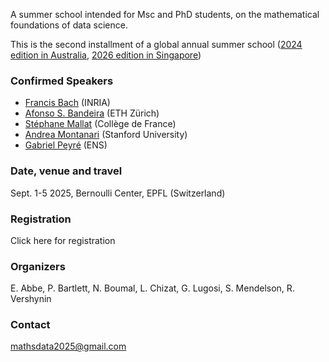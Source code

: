 A summer school intended for Msc and PhD students, on the mathematical foundations of data science. 

This is the second installment of a global annual summer school ([2024 edition in Australia](https://maths.anu.edu.au/news-events/events/annual-graduate-school-mathematical-aspects-data-science), [2026 edition in Singapore](https://ims.nus.edu.sg/events/ss_datascience2026/))

### Confirmed Speakers
- [Francis Bach](https://www.di.ens.fr/~fbach/) (INRIA) 
- [Afonso S. Bandeira](https://people.math.ethz.ch/~abandeira/) (ETH Zürich)
- [Stéphane Mallat](https://www.di.ens.fr/~mallat/mallat.html) (Collège de France)
- [Andrea Montanari](https://web.stanford.edu/~montanar/) (Stanford University)
- [Gabriel Peyré](https://www.gpeyre.com/) (ENS)

### Date, venue and travel
Sept. 1-5 2025, Bernoulli Center, EPFL (Switzerland)

### Registration
Click here for registration

### Organizers
E. Abbe, P. Bartlett, N. Boumal, L. Chizat, G. Lugosi, S. Mendelson, R. Vershynin

### Contact
mathsdata2025@gmail.com
